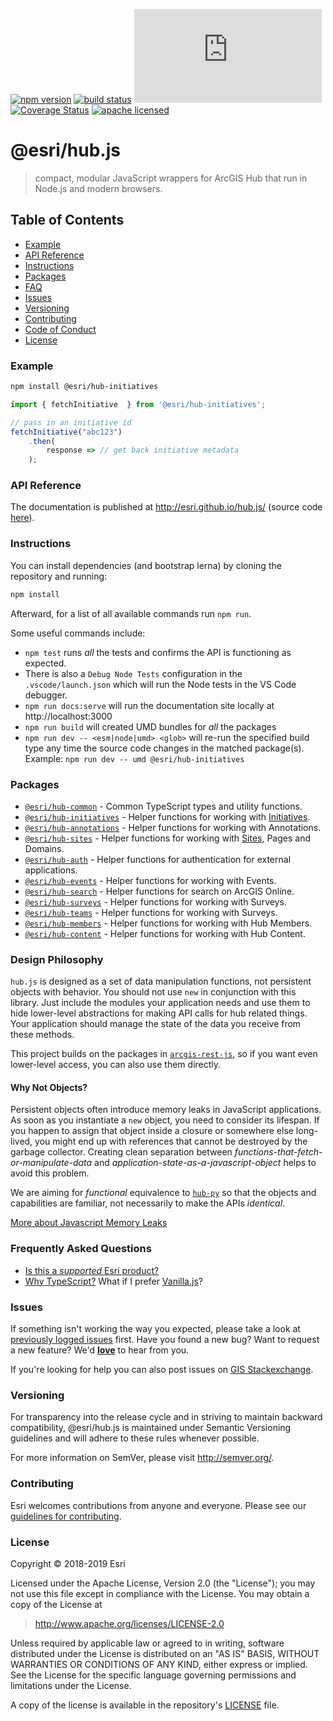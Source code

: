 [![npm version][npm-img]][npm-url]
[![build status][travis-img]][travis-url]
[![gzip bundle size][gzip-image]][npm-url]
[![Coverage Status][coverage-img]][coverage-url]
[![apache licensed][license-img]][license-url]

[npm-img]: https://img.shields.io/npm/v/@esri/hub-initiatives.svg?style=flat-square
[npm-url]: https://www.npmjs.com/package/@esri/hub-initiatives
[travis-img]: https://img.shields.io/travis/Esri/hub.js/master.svg?style=flat-square
[travis-url]: https://travis-ci.org/Esri/hub.js
[coverage-img]: https://codecov.io/gh/Esri/hub.js/branch/master/graph/badge.svg
[coverage-url]: https://codecov.io/gh/Esri/hub.js
[license-img]: https://img.shields.io/badge/license-Apache%202.0-orange.svg?style=flat-square
[license-url]: #license
[gzip-image]: https://img.badgesize.io/https://unpkg.com/@esri/hub-common/dist/umd/common.umd.min.js?compression=gzip

# @esri/hub.js

> compact, modular JavaScript wrappers for ArcGIS Hub that run in Node.js and modern browsers.

## Table of Contents

- [Example](#example)
- [API Reference](#api-reference)
- [Instructions](#instructions)
- [Packages](#packages)
- [FAQ](#frequently-asked-questions)
- [Issues](#issues)
- [Versioning](#versioning)
- [Contributing](#contributing)
- [Code of Conduct](/CODE_OF_CONDUCT.md)
- [License](#license)

### Example

```bash
npm install @esri/hub-initiatives
```

```js
import { fetchInitiative  } from '@esri/hub-initiatives';

// pass in an initiative id
fetchInitiative("abc123")
    .then(
        response => // get back initiative metadata
    );
```

### API Reference

The documentation is published at http://esri.github.io/hub.js/ (source code [here](/docs/src)).


### Instructions

You can install dependencies (and bootstrap lerna) by cloning the repository and running:

```bash
npm install
```

Afterward, for a list of all available commands run `npm run`.

Some useful commands include:

* `npm test` runs _all_ the tests and confirms the API is functioning as expected.
* There is also a `Debug Node Tests` configuration in the `.vscode/launch.json` which will run the Node tests in the VS Code debugger.
* `npm run docs:serve` will run the documentation site locally at http://localhost:3000
* `npm run build` will created UMD bundles for _all_ the packages
* `npm run dev -- <esm|node|umd> <glob>` will re-run the specified build type any time the source code changes in the matched package(s). Example: `npm run dev -- umd @esri/hub-initiatives`

### Packages

* [`@esri/hub-common`](./packages/common) - Common TypeScript types and utility functions.
* [`@esri/hub-initiatives`](./packages/initiatives) - Helper functions for working with [Initiatives](http://doc.arcgis.com/en/hub/initiatives/initiatives-overview.htm).
* [`@esri/hub-annotations`](./packages/annotations) - Helper functions for working with Annotations.
* [`@esri/hub-sites`](./packages/sites) - Helper functions for working with [Sites](http://doc.arcgis.com/en/hub/sites/create-a-hub-site.htm), Pages and Domains.
* [`@esri/hub-auth`](./packages/auth) - Helper functions for authentication for external applications.
* [`@esri/hub-events`](./packages/events) - Helper functions for working with Events.
* [`@esri/hub-search`](./packages/search) - Helper functions for search on ArcGIS Online.
* [`@esri/hub-surveys`](./packages/surveys) - Helper functions for working with Surveys.
* [`@esri/hub-teams`](./packages/teams) - Helper functions for working with Surveys.
* [`@esri/hub-members`](./packages/members) - Helper functions for working with Hub Members.
* [`@esri/hub-content`](./packages/content) - Helper functions for working with Hub Content.

### Design Philosophy

`hub.js` is designed as a set of data manipulation functions, not persistent objects with behavior. You should not use `new` in conjunction with this library. Just include the modules your application needs and use them to hide lower-level abstractions for making API calls for hub related things. Your application should manage the state of the data you receive from these methods.

This project builds on the packages in [`arcgis-rest-js`](https://esri.github.io/arcgis-rest-js), so if you want even lower-level access, you can also use them directly.

#### Why Not Objects?

Persistent objects often introduce memory leaks in JavaScript applications. As soon as you instantiate a `new` object, you need to consider its lifespan. If you happen to assign that object inside a closure or somewhere else long-lived, you might end up with references that cannot be destroyed by the garbage collector. Creating clean separation between _functions-that-fetch-or-manipulate-data_ and _application-state-as-a-javascript-object_ helps to avoid this problem.

We are aiming for _functional_ equivalence to [`hub-py`](https://github.com/esridc/hub-py) so that the objects and capabilities are familiar, not necessarily to make the APIs _identical_.

[More about Javascript Memory Leaks](https://auth0.com/blog/four-types-of-leaks-in-your-javascript-code-and-how-to-get-rid-of-them/)

### Frequently Asked Questions

* [Is this a _supported_ Esri product?](docs/FAQ.md#is-this-a-supported-esri-product)
* [Why TypeScript?](docs/FAQ.md#why-typescript) What if I prefer [Vanilla.js](https://stackoverflow.com/questions/20435653/what-is-vanillajs)?

### Issues

If something isn't working the way you expected, please take a look at [previously logged issues](https://github.com/Esri/hub.js/issues) first.  Have you found a new bug?  Want to request a new feature?  We'd [**love**](https://github.com/Esri/hub.js/issues/new) to hear from you.

If you're looking for help you can also post issues on [GIS Stackexchange](http://gis.stackexchange.com/questions/ask?tags=esri-oss).

### Versioning

For transparency into the release cycle and in striving to maintain backward compatibility, @esri/hub.js is maintained under Semantic Versioning guidelines and will adhere to these rules whenever possible.

For more information on SemVer, please visit <http://semver.org/>.

### Contributing

Esri welcomes contributions from anyone and everyone. Please see our [guidelines for contributing](CONTRIBUTING.md).

### License

Copyright &copy; 2018-2019 Esri

Licensed under the Apache License, Version 2.0 (the "License");
you may not use this file except in compliance with the License.
You may obtain a copy of the License at

> http://www.apache.org/licenses/LICENSE-2.0

Unless required by applicable law or agreed to in writing, software
distributed under the License is distributed on an "AS IS" BASIS,
WITHOUT WARRANTIES OR CONDITIONS OF ANY KIND, either express or implied.
See the License for the specific language governing permissions and
limitations under the License.

A copy of the license is available in the repository's [LICENSE](./LICENSE) file.
